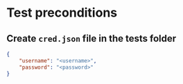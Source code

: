 # Test preconditions

## Create ```cred.json``` file in the tests folder
```json
{
    "username": "<username>",
    "password": "<password>"
}
```
